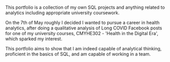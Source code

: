This portfolio is a collection of my own SQL projects and anything related to analytics including appropriate university coursework. 

On the 7th of May roughly I decided I wanted to pursue a career in health analytics, after doing a qualitative analysis of Long COVID Facebook posts for one of my university courses, CMYHE302 - 'Health in the Digital Era', which sparked my interest.

This portfolio aims to show that I am indeed capable of analytical thinking, proficient in the basics of SQL, and am capable of working in a team.
